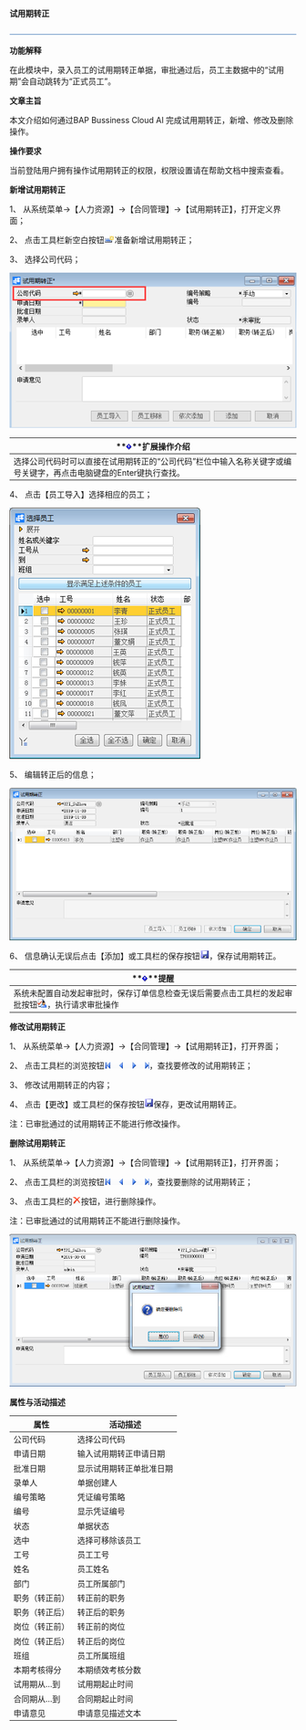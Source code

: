 **试用期转正**

 ![1574417197089](rlzy_ht/common/headLine.png)

 

**功能解释**

在此模块中，录入员工的试用期转正单据，审批通过后，员工主数据中的“试用期”会自动跳转为“正式员工”。

 

**文章主旨**

本文介绍如何通过BAP Bussiness Cloud AI 完成试用期转正，新增、修改及删除操作。

**操作要求**

当前登陆用户拥有操作试用期转正的权限，权限设置请在帮助文档中搜索查看。

**新增试用期转正**

1、 从系统菜单->【人力资源】->【合同管理】->【试用期转正】，打开定义界面；     

2、 点击工具栏新空白按钮![img](rlzy_ht\common\新建.png)准备新增试用期转正；

3、 选择公司代码；

![img](rlzy_ht/301.png)

| **![System_CAPS_ICON_important.jpg](rlzy_ht/common/gth.png)**扩展操作介绍 |
| ------------------------------------------------------------ |
| 选择公司代码时可以直接在试用期转正的“公司代码”栏位中输入名称关键字或编号关键字，再点击电脑键盘的Enter键执行查找。 |

 

4、 点击【员工导入】选择相应的员工；

![img](rlzy_ht/302.png)

5、 编辑转正后的信息；

![img](rlzy_ht/303.png)

6、 信息确认无误后点击【添加】或工具栏的保存按钮![img](rlzy_ht/common/保存.png)，保存试用期转正。

| **![System_CAPS_ICON_important.jpg](rlzy_ht/common/gth.png)**提醒 |
| ------------------------------------------------------------ |
| 系统未配置自动发起审批时，保存订单信息检查无误后需要点击工具栏的发起审批按钮![img](rlzy_ht/common/审批.png)，执行请求审批操作 |

**修改试用期转正**

1、 从系统菜单->【人力资源】->【合同管理】->【试用期转正】，打开界面；

2、 点击工具栏的浏览按钮![img](rlzy_ht/common/翻页.png)，查找要修改的试用期转正；

3、 修改试用期转正的内容；

4、 点击【更改】或工具栏的保存按钮![img](rlzy_ht/common/保存.png)保存，更改试用期转正。

注：已审批通过的试用期转正不能进行修改操作。

**删除试用期转正**

1、 从系统菜单->【人力资源】->【合同管理】->【试用期转正】，打开界面；

2、 点击工具栏的浏览按钮![img](rlzy_ht/common/翻页.png)，查找要删除的试用期转正；

3、 点击工具栏的![img](rlzy_ht/common/删除.png)按钮，进行删除操作。

注：已审批通过的试用期转正不能进行删除操作。

![img](rlzy_ht/304.png)

**属性与活动描述**

| **属性**       | **活动描述**             |
| -------------- | ------------------------ |
| 公司代码       | 选择公司代码             |
| 申请日期       | 输入试用期转正申请日期   |
| 批准日期       | 显示试用期转正单批准日期 |
| 录单人         | 单据创建人               |
| 编号策略       | 凭证编号策略             |
| 编号           | 显示凭证编号             |
| 状态           | 单据状态                 |
| 选中           | 选择可移除该员工         |
| 工号           | 员工工号                 |
| 姓名           | 员工姓名                 |
| 部门           | 员工所属部门             |
| 职务（转正前） | 转正前的职务             |
| 职务（转正后） | 转正后的职务             |
| 岗位（转正前） | 转正前的岗位             |
| 岗位（转正后） | 转正后的岗位             |
| 班组           | 员工所属班组             |
| 本期考核得分   | 本期绩效考核分数         |
| 试用期从…到    | 试用期起止时间           |
| 合同期从…到    | 合同期起止时间           |
| 申请意见       | 申请意见描述文本         |

 